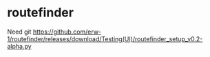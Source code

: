 # routefinder

Need git
https://github.com/erw-1/routefinder/releases/download/Testing(UI)/routefinder_setup_v0.2-alpha.py
